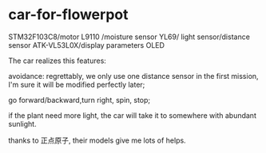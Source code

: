 # car-for-flowerpot
STM32F103C8/motor L9110 /moisture sensor YL69/ light sensor/distance sensor ATK-VL53L0X/display parameters OLED

The car realizes this features:
  
  avoidance: regrettably, we only use one distance sensor in the first mission, I'm sure it will be modified perfectly later;
  
  go forward/backward,turn right, spin, stop;
  
  if the plant need more light, the car will take it to somewhere with abundant sunlight. 
  
  thanks to 正点原子, their models give me lots of helps.
